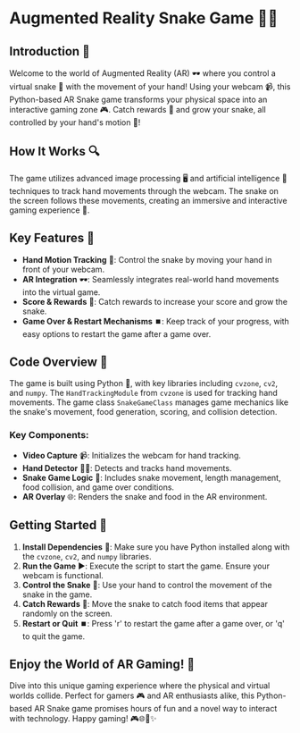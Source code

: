 # Augmented Reality Snake Game 🐍✨

## Introduction 🌟
Welcome to the world of Augmented Reality (AR) 🕶️ where you control a virtual snake 🐍 with the movement of your hand! Using your webcam 📹, this Python-based AR Snake game transforms your physical space into an interactive gaming zone 🎮. Catch rewards 🍏 and grow your snake, all controlled by your hand's motion 👋!

## How It Works 🔍
The game utilizes advanced image processing 🖥️ and artificial intelligence 🤖 techniques to track hand movements through the webcam. The snake on the screen follows these movements, creating an immersive and interactive gaming experience 🌈.

## Key Features 🌈
- **Hand Motion Tracking** 👋: Control the snake by moving your hand in front of your webcam.
- **AR Integration** 🕶️: Seamlessly integrates real-world hand movements into the virtual game.
- **Score & Rewards** 🍏: Catch rewards to increase your score and grow the snake.
- **Game Over & Restart Mechanisms** ⏹️: Keep track of your progress, with easy options to restart the game after a game over.

## Code Overview 📜
The game is built using Python 🐍, with key libraries including `cvzone`, `cv2`, and `numpy`. The `HandTrackingModule` from `cvzone` is used for tracking hand movements. The game class `SnakeGameClass` manages game mechanics like the snake's movement, food generation, scoring, and collision detection.

### Key Components:
- **Video Capture** 📹: Initializes the webcam for hand tracking.
- **Hand Detector** 🕵️‍♂️: Detects and tracks hand movements.
- **Snake Game Logic** 🎲: Includes snake movement, length management, food collision, and game over conditions.
- **AR Overlay** 🌐: Renders the snake and food in the AR environment.

## Getting Started 🚀
1. **Install Dependencies** 🧰: Make sure you have Python installed along with the `cvzone`, `cv2`, and `numpy` libraries.
2. **Run the Game** ▶️: Execute the script to start the game. Ensure your webcam is functional.
3. **Control the Snake** 🐍: Use your hand to control the movement of the snake in the game.
4. **Catch Rewards** 🍏: Move the snake to catch food items that appear randomly on the screen.
5. **Restart or Quit** ⏹️: Press 'r' to restart the game after a game over, or 'q' to quit the game.

## Enjoy the World of AR Gaming! 🎉
Dive into this unique gaming experience where the physical and virtual worlds collide. Perfect for gamers 🎮 and AR enthusiasts alike, this Python-based AR Snake game promises hours of fun and a novel way to interact with technology. Happy gaming! 🎮🌐🐍✨
